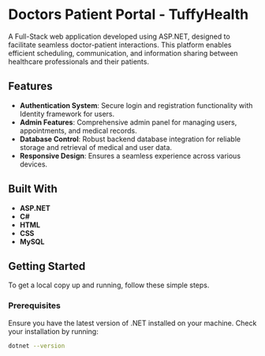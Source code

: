 # Doctors Patient Portal - TuffyHealth

A Full-Stack web application developed using ASP.NET, designed to facilitate seamless doctor-patient interactions. This platform enables efficient scheduling, communication, and information sharing between healthcare professionals and their patients.

## Features

- **Authentication System**: Secure login and registration functionality with Identity framework for users.
- **Admin Features**: Comprehensive admin panel for managing users, appointments, and medical records.
- **Database Control**: Robust backend database integration for reliable storage and retrieval of medical and user data.
- **Responsive Design**: Ensures a seamless experience across various devices.

## Built With

- **ASP.NET**
- **C#**
- **HTML**
- **CSS**
- **MySQL**

## Getting Started

To get a local copy up and running, follow these simple steps.

### Prerequisites

Ensure you have the latest version of .NET installed on your machine. Check your installation by running:
```bash
dotnet --version